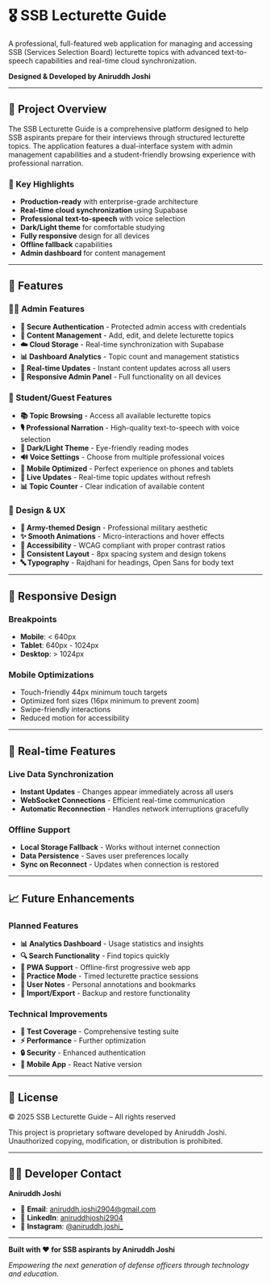 # 🎖️ SSB Lecturette Guide

A professional, full-featured web application for managing and accessing SSB (Services Selection Board) lecturette topics with advanced text-to-speech capabilities and real-time cloud synchronization.

**Designed & Developed by Aniruddh Joshi**

---

## 🌟 **Project Overview**

The SSB Lecturette Guide is a comprehensive platform designed to help SSB aspirants prepare for their interviews through structured lecturette topics. The application features a dual-interface system with admin management capabilities and a student-friendly browsing experience with professional narration.

### **🎯 Key Highlights**
- **Production-ready** with enterprise-grade architecture
- **Real-time cloud synchronization** using Supabase
- **Professional text-to-speech** with voice selection
- **Dark/Light theme** for comfortable studying
- **Fully responsive** design for all devices
- **Offline fallback** capabilities
- **Admin dashboard** for content management

---

## 🚀 **Features**

### **👨‍💼 Admin Features**
- **🔐 Secure Authentication** - Protected admin access with credentials
- **📝 Content Management** - Add, edit, and delete lecturette topics
- **☁️ Cloud Storage** - Real-time synchronization with Supabase
- **📊 Dashboard Analytics** - Topic count and management statistics
- **🔄 Real-time Updates** - Instant content updates across all users
- **📱 Responsive Admin Panel** - Full functionality on all devices

### **👥 Student/Guest Features**
- **📚 Topic Browsing** - Access all available lecturette topics
- **🎙️ Professional Narration** - High-quality text-to-speech with voice selection
- **🌙 Dark/Light Theme** - Eye-friendly reading modes
- **🔊 Voice Settings** - Choose from multiple professional voices
- **📱 Mobile Optimized** - Perfect experience on phones and tablets
- **🔄 Live Updates** - Real-time topic updates without refresh
- **📊 Topic Counter** - Clear indication of available content

### **🎨 Design & UX**
- **🎨 Army-themed Design** - Professional military aesthetic
- **✨ Smooth Animations** - Micro-interactions and hover effects
- **🎯 Accessibility** - WCAG compliant with proper contrast ratios
- **📐 Consistent Layout** - 8px spacing system and design tokens
- **🔤 Typography** - Rajdhani for headings, Open Sans for body text

---

## 📱 **Responsive Design**

### **Breakpoints**
- **Mobile**: < 640px
- **Tablet**: 640px - 1024px
- **Desktop**: > 1024px

### **Mobile Optimizations**
- Touch-friendly 44px minimum touch targets
- Optimized font sizes (16px minimum to prevent zoom)
- Swipe-friendly interactions
- Reduced motion for accessibility

---

## 🔄 **Real-time Features**

### **Live Data Synchronization**
- **Instant Updates** - Changes appear immediately across all users
- **WebSocket Connections** - Efficient real-time communication
- **Automatic Reconnection** - Handles network interruptions gracefully

### **Offline Support**
- **Local Storage Fallback** - Works without internet connection
- **Data Persistence** - Saves user preferences locally
- **Sync on Reconnect** - Updates when connection is restored

---

## 📈 **Future Enhancements**

### **Planned Features**
- **📊 Analytics Dashboard** - Usage statistics and insights
- **🔍 Search Functionality** - Find topics quickly
- **📱 PWA Support** - Offline-first progressive web app
- **🎯 Practice Mode** - Timed lecturette practice sessions
- **📝 User Notes** - Personal annotations and bookmarks
- **🔄 Import/Export** - Backup and restore functionality

### **Technical Improvements**
- **🧪 Test Coverage** - Comprehensive testing suite
- **⚡ Performance** - Further optimization
- **🔒 Security** - Enhanced authentication
- **📱 Mobile App** - React Native version

---

## 📄 **License**

© 2025 SSB Lecturette Guide – All rights reserved

This project is proprietary software developed by Aniruddh Joshi. Unauthorized copying, modification, or distribution is prohibited.

---

## 👨‍💻 **Developer Contact**

**Aniruddh Joshi**
- 📧 **Email**: [aniruddh.joshi2904@gmail.com](mailto:aniruddh.joshi2904@gmail.com)
- 💼 **LinkedIn**: [aniruddhjoshi2904](https://www.linkedin.com/in/aniruddhjoshi2904/)
- 📱 **Instagram**: [@aniruddh.joshi_](https://www.instagram.com/aniruddh.joshi_)

---

**Built with ❤️ for SSB aspirants by Aniruddh Joshi**

*Empowering the next generation of defense officers through technology and education.*
